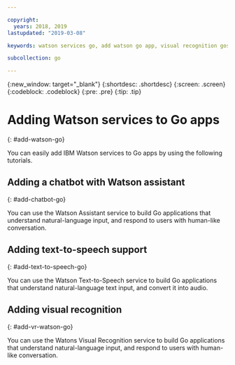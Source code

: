 ```yaml
---

copyright:
  years: 2018, 2019
lastupdated: "2019-03-08"

keywords: watson services go, add watson go app, visual recognition gos

subcollection: go

---
```


{:new_window: target="_blank"}
{:shortdesc: .shortdesc}
{:screen: .screen}
{:codeblock: .codeblock}
{:pre: .pre}
{:tip: .tip}

# Adding Watson services to Go apps
{: #add-watson-go}

You can easily add IBM Watson services to Go apps by using the following tutorials.

<!-- Need topic links once they are moved to the Watson repo. Add links to each section "For more information..." -->

## Adding a chatbot with Watson assistant
{: #add-chatbot-go}

You can use the Watson Assistant service to build Go applications that understand natural-language input, and respond to users with human-like conversation.

## Adding text-to-speech support
{: #add-text-to-speech-go}

You can use the Watson Text-to-Speech service to build Go applications that understand natural-language text input, and convert it into audio.

## Adding visual recognition
{: #add-vr-watson-go}

You can use the Watons Visual Recognition service to build Go applications that understand natural-language input, and respond to users with human-like conversation.